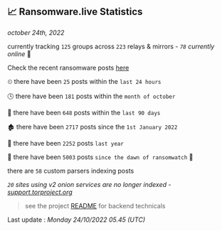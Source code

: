 
## 📈 Ransomware.live Statistics
_october 24th, 2022_

currently tracking `125` groups across `223` relays & mirrors - _`78` currently online_ 📡

Check the recent ransomware posts [here](https://www.ransomware.live/#/recentposts)


⏲ there have been `25` posts within the `last 24 hours`

🕓 there have been `181` posts within the `month of october`

📅 there have been `648` posts within the `last 90 days`

🏚 there have been `2717` posts since the `1st January 2022`

🚀 there have been `2252` posts `last year`

🦕 there have been `5003` posts `since the dawn of ransomwatch` 🐣

there are `58` custom parsers indexing posts

_`20` sites using v2 onion services are no longer indexed - [support.torproject.org](https://support.torproject.org/onionservices/v2-deprecation/)_

> see the project [README](https://github.com/jmousqueton/ransomwatch#readme) for backend technicals



Last update : _Monday 24/10/2022 05.45 (UTC)_

